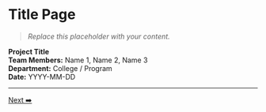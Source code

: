 # Title Page

> _Replace this placeholder with your content._


**Project Title**  
**Team Members:** Name 1, Name 2, Name 3  
**Department:** College / Program  
**Date:** YYYY-MM-DD


---
[Next ➡️](../01-front-matter/abstract.md)
